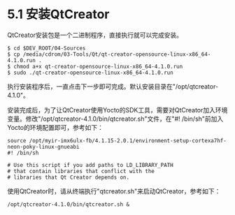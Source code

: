 # 5.1 安装QtCreator

QtCreator安装包是一个二进制程序，直接执行就可以完成安装。

```
$ cd $DEV_ROOT/04-Sources
$ cp /media/cdrom/03-Tools/Qt/qt-creator-opensource-linux-x86_64-4.1.0.run .
$ chmod a+x qt-creator-opensource-linux-x86_64-4.1.0.run
$ sudo ./qt-creator-opensource-linux-x86_64-4.1.0.run
```
执行安装程序后，一直点击下一步即可完成。默认安装目录在"/opt/qtcreator-4.1.0"。

安装完成后，为了让QtCreator使用Yocto的SDK工具，需要对QtCreator加入环境变量。修改"/opt/qtcreator-4.1.0/bin/qtcreator.sh"文件，在"#! /bin/sh"前加入Yocto的环境配置即可，参考如下：

```
source /opt/myir-imx6ulx-fb/4.1.15-2.0.1/environment-setup-cortexa7hf-neon-poky-linux-gnueabi
#! /bin/sh

# Use this script if you add paths to LD_LIBRARY_PATH
# that contain libraries that conflict with the
# libraries that Qt Creator depends on.
```

使用QtCreator时，请从终端执行"qtcreator.sh"来启动QtCreator，参考如下：

```
/opt/qtcreator-4.1.0/bin/qtcreator.sh &
```
